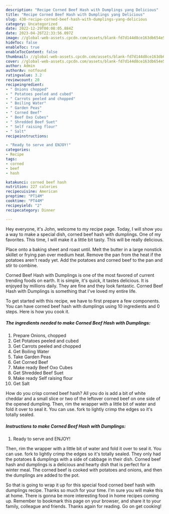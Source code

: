 ```yaml
---
description: "Recipe Corned Beef Hash with Dumplings yang Delicious"
title: "Recipe Corned Beef Hash with Dumplings yang Delicious"
slug: 430-recipe-corned-beef-hash-with-dumplings-yang-delicious
category: Uncategorized
date: 2022-12-29T00:08:05.884Z
date: 2023-04-26T22:33:56.097Z
image: //global-web-assets.cpcdn.com/assets/blank-fd7d144d8ce163db654e5a02c40b08a2775adb7897d16e4062681dc7e1b2800f.png
hideToc: false
enableToc: true
enableTocContent: false
thumbnail: //global-web-assets.cpcdn.com/assets/blank-fd7d144d8ce163db654e5a02c40b08a2775adb7897d16e4062681dc7e1b2800f.png
cover: //global-web-assets.cpcdn.com/assets/blank-fd7d144d8ce163db654e5a02c40b08a2775adb7897d16e4062681dc7e1b2800f.png
author: Admin
authorAv: notfound
ratingvalue: 3.2
reviewcount: 20
recipeingredient:
- " Onions chopped"
- " Potatoes peeled and cubed"
- " Carrots peeled and chopped"
- " Boiling Water"
- " Garden Peas"
- " Corned Beef"
- " Beef Oxo Cubes"
- " Shredded Beef Suet"
- " Self raising flour"
- " Salt"
recipeinstructions:

- "Ready to serve and ENJOY!"
categories:
- Recipe
tags:
- corned
- beef
- hash

katakunci: corned beef hash 
nutrition: 227 calories
recipecuisine: American
preptime: "PT14M"
cooktime: "PT44M"
recipeyield: "2"
recipecategory: Dinner

---
```



Hey everyone, it's John, welcome to my recipe page. Today, I will show you a way to make a special dish, corned beef hash with dumplings. One of my favorites. This time, I will make it a little bit tasty. This will be really delicious.

Place onto a baking sheet and roast until. Melt the butter in a large nonstick skillet or frying pan over medium heat. Remove the pan from the heat if the potatoes aren&#39;t ready yet. Add the potatoes and corned beef to the pan and stir to combine.

Corned Beef Hash with Dumplings is one of the most favored of current trending foods on earth. It is simple, it's quick, it tastes delicious. It is enjoyed by millions daily. They are fine and they look fantastic. Corned Beef Hash with Dumplings is something that I've loved my entire life.


To get started with this recipe, we have to first prepare a few components. You can have corned beef hash with dumplings using 10 ingredients and 0 steps. Here is how you cook it.

<!--inarticleads1-->

##### The ingredients needed to make Corned Beef Hash with Dumplings:

1. Prepare  Onions, chopped
1. Get  Potatoes peeled and cubed
1. Get  Carrots peeled and chopped
1. Get  Boiling Water
1. Take  Garden Peas
1. Get  Corned Beef
1. Make ready  Beef Oxo Cubes
1. Get  Shredded Beef Suet
1. Make ready  Self raising flour
1. Get  Salt


How do you crisp corned beef hash? All you do is add a bit of white cheddar and a small slice or two of the leftover corned beef on one side of the opened dumpling. Then, rim the wrapper with a little bit of water and fold it over to seal it. You can use. fork to lightly crimp the edges so it&#39;s totally sealed. 

<!--inarticleads2-->

##### Instructions to make Corned Beef Hash with Dumplings:


1. Ready to serve and ENJOY!

Then, rim the wrapper with a little bit of water and fold it over to seal it. You can use. fork to lightly crimp the edges so it&#39;s totally sealed. They only had the potatoes &amp; dumplings with a side of cabbage in their dish. Corned beef hash and dumplings is a delicious and hearty dish that is perfect for a winter meal. The corned beef is cooked with potatoes and onions, and then the dumplings are added to the pot. 

So that is going to wrap it up for this special food corned beef hash with dumplings recipe. Thanks so much for your time. I'm sure you will make this at home. There is gonna be more interesting food in home recipes coming up. Remember to bookmark this page on your browser, and share it to your family, colleague and friends. Thanks again for reading. Go on get cooking!
